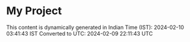 # My Project

This content is dynamically generated in Indian Time (IST): 2024-02-10 03:41:43 IST
Converted to UTC: 2024-02-09 22:11:43 UTC
